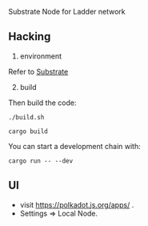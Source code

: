 Substrate Node for Ladder network

## Hacking

1. environment

Refer to [Substrate](https://github.com/paritytech/substrate#building)

2. build

Then build the code:

```
./build.sh

cargo build
```

You can start a development chain with:
```
cargo run -- --dev
```

## UI
* visit https://polkadot.js.org/apps/ .
* Settings => Local Node.

